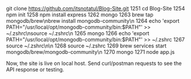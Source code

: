 git clone https://github.com/itsnotatul/Blog-Site.git
 1251  cd Blog-Site
 1254  npm init
 1258  npm install express
 1262  mongo
 1263  brew tap mongodb/brew\nbrew install mongodb-community\n
 1264  echo 'export PATH="/usr/local/opt/mongodb-community/bin:$PATH"' >> ~/.zshrc\nsource ~/.zshrc\n
 1265  mongo
 1266  echo 'export PATH="/usr/local/opt/mongodb-community/bin:$PATH"' >> ~/.zshrc
 1267  source ~/.zshrc\n\n
 1268  source ~/.zshrc
 1269  brew services start mongodb/brew/mongodb-community\n
 1270  mongo
 1271  node app.js

Now, the site is live on local host.
Send curl/postman requests to see the API response or testing.

